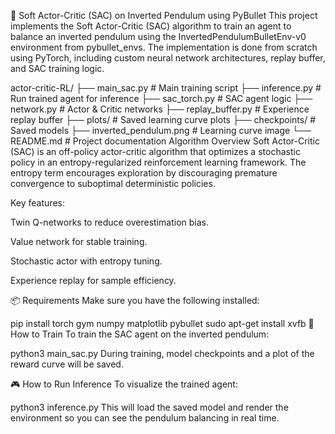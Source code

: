 🚀 Soft Actor-Critic (SAC) on Inverted Pendulum using PyBullet
This project implements the Soft Actor-Critic (SAC) algorithm to train an agent to balance an inverted pendulum using the InvertedPendulumBulletEnv-v0 environment from pybullet_envs. The implementation is done from scratch using PyTorch, including custom neural network architectures, replay buffer, and SAC training logic.


actor-critic-RL/
├── main_sac.py             # Main training script
├── inference.py            # Run trained agent for inference
├── sac_torch.py            # SAC agent logic
├── network.py              # Actor & Critic networks
├── replay_buffer.py        # Experience replay buffer
├── plots/                  # Saved learning curve plots
├── checkpoints/            # Saved models
├── inverted_pendulum.png   # Learning curve image
└── README.md               # Project documentation
 Algorithm Overview
Soft Actor-Critic (SAC) is an off-policy actor-critic algorithm that optimizes a stochastic policy in an entropy-regularized reinforcement learning framework. The entropy term encourages exploration by discouraging premature convergence to suboptimal deterministic policies.

Key features:

Twin Q-networks to reduce overestimation bias.

Value network for stable training.

Stochastic actor with entropy tuning.

Experience replay for sample efficiency.

📦 Requirements
Make sure you have the following installed:


pip install torch gym numpy matplotlib pybullet
sudo apt-get install xvfb
🏁 How to Train
To train the SAC agent on the inverted pendulum:

python3 main_sac.py
During training, model checkpoints and a plot of the reward curve will be saved.

🎮 How to Run Inference
To visualize the trained agent:

python3 inference.py
This will load the saved model and render the environment so you can see the pendulum balancing in real time.
